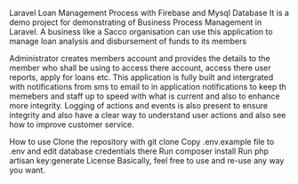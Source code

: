 Laravel Loan Management Process with Firebase and Mysql Database
It is a demo project for demonstrating of Business Process Management in Laravel. A business like a Sacco organisation can use this application to manage loan analysis and disbursement of funds to its members

Administrator creates members account and provides the details to the member who shall be using to access there account, access there user reports, apply for loans etc. This application is fully built and intergrated with notifications from sms to email to in application notifications to keep th memebers and staff up to speed with what is current and also to enhance more integrity. Logging of actions and events is also present to ensure integrity and also have a clear way to understand user actions and also see how to improve customer service.

How to use
Clone the repository with git clone
Copy .env.example file to .env and edit database credentials there
Run composer install
Run php artisan key:generate
License
Basically, feel free to use and re-use any way you want.
